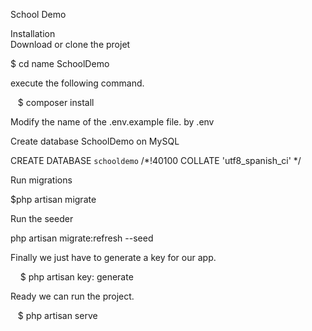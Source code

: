 School Demo


Installation
<br>
Download or clone the projet

$ cd name SchoolDemo
   
execute the following command.

   $ composer install
   
Modify the name of the .env.example file. by .env

Create database SchoolDemo on MySQL

CREATE DATABASE `schooldemo` /*!40100 COLLATE 'utf8_spanish_ci' */

Run migrations

$php artisan migrate

Run the seeder

php artisan migrate:refresh --seed

Finally we just have to generate a key for our app.

    $ php artisan key: generate
    
Ready we can run the project.

   $ php artisan serve

